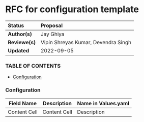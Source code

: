 # RFC for configuration template

| Status | Proposal |
:--------| :---------------------------------------------------|
| **Author(s)**  | Jay Ghiya        |
| **Reviewe(s)** | Vipin Shreyas Kumar, Devendra Singh |
| **Updated**    | 2022-09-05|

### TABLE OF CONTENTS
* [Configuration](#configuration)

### Configuration
| Field Name | Description | Name in Values.yaml 
|------------|-------------|--------------------
| Content Cell | Content Cell | Description
